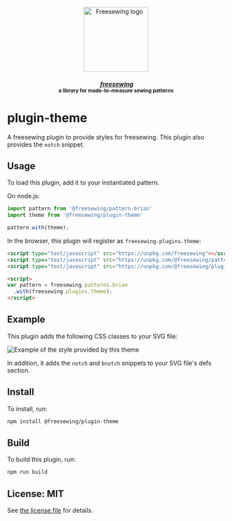 <p align="center">
  <a title="Go to freesewing.org" href="https://freesewing.org/"><img src="https://freesewing.org/img/logo/black.svg" align="center" width="150px" alt="Freesewing logo"/></a>
</p>
<h4 align="center"><em>&nbsp;<a title="Go to freesewing.org" href="https://freesewing.org/">freesewing</a></em>
<br><sup>a library for made-to-measure sewing patterns</sup>
</h4>

# plugin-theme

A freesewing plugin to provide styles for freesewing. This plugin also provides the `notch` snippet.

## Usage

To load this plugin, add it to your instantiated pattern.

On node.js:

```js
import pattern from '@freesewing/pattern-brian'
import theme from '@freesewing/plugin-theme'

pattern.with(theme);
```

In the browser, this plugin will register as `freesewing.plugins.theme`:

```html
<script type="text/javascript" src="https://unpkg.com/freesewing"></script>
<script type="text/javascript" src="https://unpkg.com/@freesewing/pattern-brian"></script>
<script type="text/javascript" src="https://unpkg.com/@freesewing/plugin-theme"></script>

<script>
var pattern = freesewing.patterns.brian
  .with(freesewing.plugins.theme);
</script>
```

## Example

This plugin adds the following CSS classes to your SVG file:

![Example of the style provided by this theme](https://github.com/freesewing/plugin-theme/raw/master/img/example.png)

In addition, it adds the `notch` and `bnotch` snippets to your SVG file's defs section.

## Install

To install, run:

```sh
npm install @freesewing/plugin-theme
```

## Build

To build this plugin, run:

```sh
npm run build
```

## License: MIT

See [the license file](https://github.com/freesewing/plugin-theme/blob/master/LICENSE)
for details.
